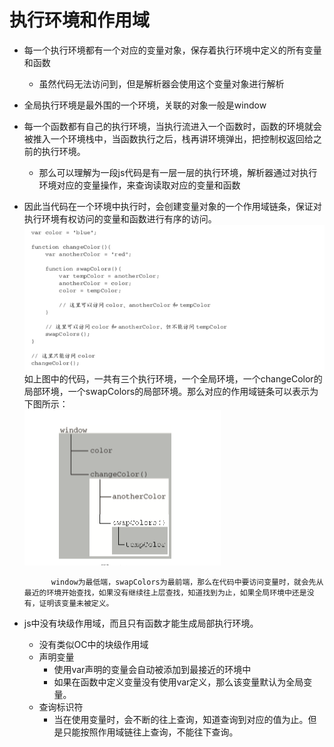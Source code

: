 # 执行环境和作用域

* 每一个执行环境都有一个对应的变量对象，保存着执行环境中定义的所有变量和函数
  * 虽然代码无法访问到，但是解析器会使用这个变量对象进行解析
* 全局执行环境是最外围的一个环境，关联的对象一般是window
* 每一个函数都有自己的执行环境，当执行流进入一个函数时，函数的环境就会被推入一个环境栈中，当函数执行之后，栈再讲环境弹出，把控制权返回给之前的执行环境。
  * 那么可以理解为一段js代码是有一层一层的执行环境，解析器通过对执行环境对应的变量操作，来查询读取对应的变量和函数
* 因此当代码在一个环境中执行时，会创建变量对象的一个作用域链条，保证对执行环境有权访问的变量和函数进行有序的访问。  
  ![](/assets/import.png)如上图中的代码，一共有三个执行环境，一个全局环境，一个changeColor的局部环境，一个swapColors的局部环境。那么对应的作用域链条可以表示为下图所示：  
      ![](/assets/import1.png)

  ```
        window为最低端，swapColors为最前端，那么在代码中要访问变量时，就会先从最近的环境开始查找，如果没有继续往上层查找，知道找到为止，如果全局环境中还是没有，证明该变量未被定义。
  ```

* js中没有块级作用域，而且只有函数才能生成局部执行环境。

  * 没有类似OC中的块级作用域
  * 声明变量
    * 使用var声明的变量会自动被添加到最接近的环境中
    * 如果在函数中定义变量没有使用var定义，那么该变量默认为全局变量。
  * 查询标识符
    * 当在使用变量时，会不断的往上查询，知道查询到对应的值为止。但是只能按照作用域链往上查询，不能往下查询。



